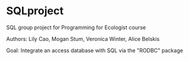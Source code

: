 # SQLproject
SQL group project for Programming for Ecologist course

Authors: Lily Cao, Mogan Stum, Veronica Winter, Alice Belskis


Goal: Integrate an access database with SQL via the "RODBC" package

